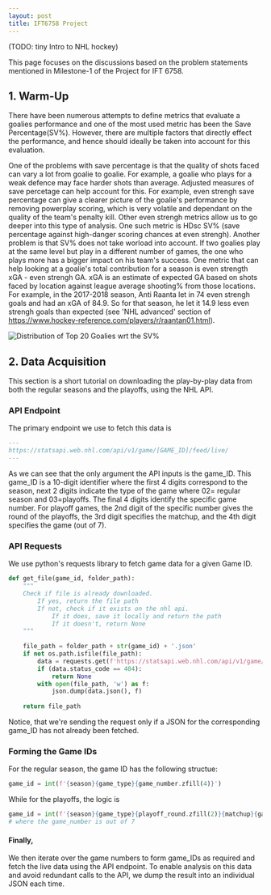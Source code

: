 ```yaml
---
layout: post
title: IFT6758 Project
---
```


(TODO: tiny Intro to NHL hockey) 

This page focuses on the discussions based on the problem statements mentioned in Milestone-1 of the Project for IFT 6758.

## 1. Warm-Up

There have been numerous attempts to define metrics that evaluate a goalies performance and one of the most used metric has been the Save Percentage(SV%). However, there are multiple factors that directly effect the performance, and hence should ideally be taken into account for this evaluation.

One of the problems with save percentage is that the quality of shots faced can vary a lot from goalie to goalie. For example, a goalie who plays for a weak defence may face harder shots than average. Adjusted measures of save percetage can help account for this. For example, even strengh save percentage can give a clearer picture of the goalie's performance by removing powerplay scoring, which is very volatile and dependant on the quality of the team's penalty kill. Other even strengh metrics allow us to go deeper into this type of analysis. One such metric is HDsc SV% (save percentage against high-danger scoring chances at even strengh).
Another problem is that SV% does not take worload into account. If two goalies play at the same level but play in a different number of games, the one who plays more has a bigger impact on his team's success. One metric that can help looking at a goalie's total contribution for a season is even strength xGA - even strengh GA. xGA is an estimate of expected GA based on shots faced by location against league average shooting% from those locations. For example, in the 2017-2018 season, Anti Raanta let in 74 even strengh goals and had an xGA of 84.9. So for that season, he let it 14.9 less even strengh goals than expected (see 'NHL advanced' section of https://www.hockey-reference.com/players/r/raantan01.html).

![Distribution of Top 20 Goalies wrt the SV%](/figures/save_percentage_plot.png "Distribution of Top 20 Goalies wrt the SV%")


## 2. Data Acquisition

This section is a short tutorial on downloading the play-by-play data from both the regular seasons and the playoffs, using the NHL API.

### API Endpoint

The primary endpoint we use to fetch this data is 

```markdown
---
https://statsapi.web.nhl.com/api/v1/game/[GAME_ID]/feed/live/
---
```
As we can see that the only argument the API inputs is the game_ID. This game_ID is a 10-digit identifier where the first 4 digits correspond to the season, next 2 digits indicate the type of the game where 02= regular season and 03=playoffs. The final 4 digits identify the specific game number. For playoff games, the 2nd digit of the specific number gives the round of the playoffs, the 3rd digit specifies the matchup, and the 4th digit specifies the game (out of 7).

### API Requests

We use python's requests library to fetch game data for a given Game ID.

```python
def get_file(game_id, folder_path):
    """
    Check if file is already downloaded.
        If yes, return the file path
        If not, check if it exists on the nhl api.
            If it does, save it locally and return the path
            If it doesn't, return None
    """
    
    file_path = folder_path + str(game_id) + '.json'
    if not os.path.isfile(file_path):
        data = requests.get(f'https://statsapi.web.nhl.com/api/v1/game/{game_id}/feed/live/')
        if (data.status_code == 404):
            return None
        with open(file_path, 'w') as f:
            json.dump(data.json(), f)
            
    return file_path
```
Notice, that we're sending the request only if a JSON for the corresponding game_ID has not already been fetched.

### Forming the Game IDs

For the regular season, the game ID has the following structue:

```python
game_id = int(f'{season}{game_type}{game_number.zfill(4)}')
```

While for the playoffs, the logic is

```python
game_id = int(f'{season}{game_type}{playoff_round.zfill(2)}{matchup}{game_number}')
# where the game_number is out of 7
```

#### Finally,
We then iterate over the game numbers to form game_IDs as required and fetch the live data using the API endpoint.
To enable analysis on this data and avoid redundant calls to the API, we dump the result into an individual JSON each time.
